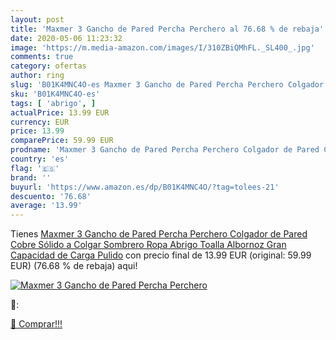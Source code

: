 ```yaml
---
layout: post
title: 'Maxmer 3 Gancho de Pared Percha Perchero al 76.68 % de rebaja'
date: 2020-05-06 11:23:32
image: 'https://m.media-amazon.com/images/I/310ZBiQMhFL._SL400_.jpg'
comments: true
category: ofertas
author: ring
slug: 'B01K4MNC4O-es Maxmer 3 Gancho de Pared Percha Perchero Colgador de Pared...'
sku: 'B01K4MNC4O-es'
tags: [ 'abrigo', ]
actualPrice: 13.99 EUR
currency: EUR
price: 13.99
comparePrice: 59.99 EUR
prodname: 'Maxmer 3 Gancho de Pared Percha Perchero Colgador de Pared Cobre Sólido a Colgar Sombrero  Ropa  Abrigo  Toalla Albornoz  Gran Capacidad de Carga  Pulido'
country: 'es'
flag: '🇪🇸'
brand: ''
buyurl: 'https://www.amazon.es/dp/B01K4MNC4O/?tag=tolees-21'
descuento: '76.68'
average: '13.99'
---
```


Tienes [Maxmer 3 Gancho de Pared Percha Perchero Colgador de Pared Cobre Sólido a Colgar Sombrero  Ropa  Abrigo  Toalla Albornoz  Gran Capacidad de Carga  Pulido](https://www.amazon.es/dp/B01K4MNC4O/?tag=tolees-21) con precio final de  13.99 EUR (original: 59.99 EUR) (76.68 %  de rebaja) aqui!

[![Maxmer 3 Gancho de Pared Percha Perchero](https://m.media-amazon.com/images/I/310ZBiQMhFL._SL400_.jpg)](https://www.amazon.es/dp/B01K4MNC4O/?tag=tolees-21)

🔎:


[🛒 Comprar!!!](https://www.amazon.es/dp/B01K4MNC4O/?tag=tolees-21)
